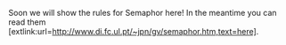 Soon we will show the rules for Semaphor here! In the meantime you can read them [extlink:url=http://www.di.fc.ul.pt/~jpn/gv/semaphor.htm,text=here].